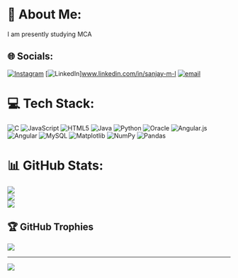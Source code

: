 # 💫 About Me:
I am presently studying MCA


## 🌐 Socials:
[![Instagram](https://img.shields.io/badge/Instagram-%23E4405F.svg?logo=Instagram&logoColor=white)](https://instagram.com/sanju_yadav_m_l) [![LinkedIn](https://img.shields.io/badge/LinkedIn-%230077B5.svg?logo=linkedin&logoColor=white)]www.linkedin.com/in/sanjay-m-l [![email](https://img.shields.io/badge/Email-D14836?logo=gmail&logoColor=white)](mailto:sanjayml9900@gmail.com) 

# 💻 Tech Stack:
![C](https://img.shields.io/badge/c-%2300599C.svg?style=for-the-badge&logo=c&logoColor=white) ![JavaScript](https://img.shields.io/badge/javascript-%23323330.svg?style=for-the-badge&logo=javascript&logoColor=%23F7DF1E) ![HTML5](https://img.shields.io/badge/html5-%23E34F26.svg?style=for-the-badge&logo=html5&logoColor=white) ![Java](https://img.shields.io/badge/java-%23ED8B00.svg?style=for-the-badge&logo=openjdk&logoColor=white) ![Python](https://img.shields.io/badge/python-3670A0?style=for-the-badge&logo=python&logoColor=ffdd54) ![Oracle](https://img.shields.io/badge/Oracle-F80000?style=for-the-badge&logo=oracle&logoColor=white) ![Angular.js](https://img.shields.io/badge/angular.js-%23E23237.svg?style=for-the-badge&logo=angularjs&logoColor=white) ![Angular](https://img.shields.io/badge/angular-%23DD0031.svg?style=for-the-badge&logo=angular&logoColor=white) ![MySQL](https://img.shields.io/badge/mysql-4479A1.svg?style=for-the-badge&logo=mysql&logoColor=white) ![Matplotlib](https://img.shields.io/badge/Matplotlib-%23ffffff.svg?style=for-the-badge&logo=Matplotlib&logoColor=black) ![NumPy](https://img.shields.io/badge/numpy-%23013243.svg?style=for-the-badge&logo=numpy&logoColor=white) ![Pandas](https://img.shields.io/badge/pandas-%23150458.svg?style=for-the-badge&logo=pandas&logoColor=white)
# 📊 GitHub Stats:
![](https://github-readme-stats.vercel.app/api?username=SanjayML990097&theme=vue-dark&hide_border=false&include_all_commits=false&count_private=false)<br/>
![](https://nirzak-streak-stats.vercel.app/?user=SanjayML990097&theme=vue-dark&hide_border=false)<br/>
![](https://github-readme-stats.vercel.app/api/top-langs/?username=SanjayML990097&theme=vue-dark&hide_border=false&include_all_commits=false&count_private=false&layout=compact)

## 🏆 GitHub Trophies
![](https://github-profile-trophy.vercel.app/?username=SanjayML990097&theme=radical&no-frame=false&no-bg=true&margin-w=4)

---
[![](https://visitcount.itsvg.in/api?id=SanjayML990097&icon=0&color=0)](https://visitcount.itsvg.in)

<!-- Proudly created with GPRM ( https://gprm.itsvg.in ) -->
